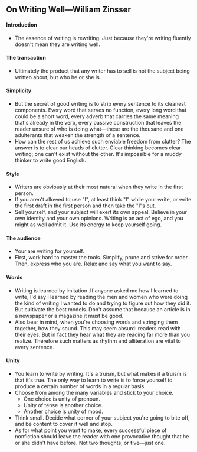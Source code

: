 ## On Writing Well—William Zinsser

#### Introduction
 - The essence of writing is rewriting. Just because they're writing fluently doesn't mean they are writing well.

#### The transaction
 - Ultimately the product that any writer has to sell is not the subject being written about, but who he or she is.

#### Simplicity
 - But the secret of good writing is to strip every sentence to its cleanest components. Every word that serves no function, every long word that could be a short word, every adverb that carries the same meaning that's already in the verb, every passive construction that leaves the reader unsure of who is doing what—these are the thousand and one adulterants that weaken the strength of a sentence.
 - How can the rest of us achieve such enviable freedom from clutter? The answer is to clear our heads of clutter. Clear thinking becomes clear writing; one can't exist without the other. It's impossible for a muddy thinker to write good English.

#### Style
 - Writers are obviously at their most natural when they write in the first person.
 - If you aren't allowed to use "I", at least think "I" while your write, or write the first draft in the first person and then take the "I"s out.
 - Sell yourself, and your subject will exert its own appeal. Believe in your own identity and your own opinions. Writing is an act of ego, and you might as well admit it. Use its energy to keep yourself going.

#### The audience
 - Your are writing for yourself.
 - First, work hard to master the tools. Simplify, prune and strive for order. Then, express who you are. Relax and say what you want to say.

#### Words
 - Writing is learned by imitation .If anyone asked me how I learned to write, I'd say I learned by reading the men and women who were doing the kind of writing I wanted to do and trying to figure out how they did it. But cultivate the best models. Don't assume that because an article is in a newspaper or a magazine it must be good.
 - Also bear in mind, when you're choosing words and stringing them together, how they sound. This may seem absurd: readers read with their eyes. But in fact they hear what they are reading far more than you realize. Therefore such matters as rhythm and alliteration are vital to every sentence.

#### Unity
 - You learn to write by writing. It's a truism, but what makes it a truism is that it's true. The only way to learn to write is to force yourself to produce a certain number of words in a regular basis.
 - Choose from among the many variables and stick to your choice.
   - One choice is unity of pronoun.
   - Unity of tense is another choice.
   - Another choice is unity of mood.
 - Think small. Decide what corner of your subject you're going to bite off, and be content to cover it well and stop.
 - As for what point you want to make, every successful piece of nonfiction should leave the reader with one provocative thought that he or she didn't have before. Not two thoughts, or five—just one.
